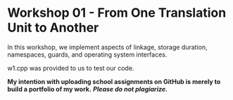 # Workshop 01 - From One Translation Unit to Another

In this workshop, we implement aspects of linkage, storage duration, namespaces, guards, and operating system interfaces.

w1.cpp was provided to us to test our code.

**My intention with uploading school assignments on GitHub is merely to build a portfolio of my work.** **_Please do not plagiarize._**